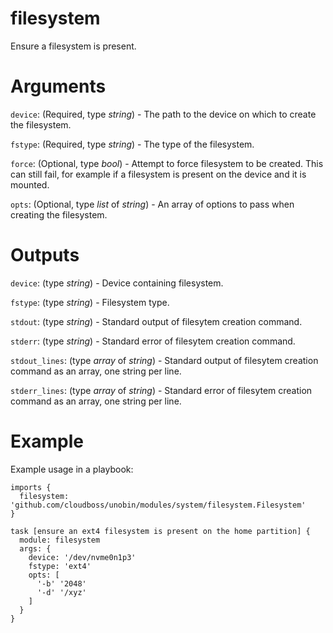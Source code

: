 # filesystem

Ensure a filesystem is present.

# Arguments

`device`: (Required, type _string_) - The path to the device on which to create the filesystem.

`fstype`: (Required, type _string_) - The type of the filesystem.

`force`: (Optional, type _bool_) - Attempt to force filesystem to be created. This can still fail, for example if a filesystem is present on the device and it is mounted.

`opts`: (Optional, type _list_ of _string_) - An array of options to pass when creating the filesystem.

# Outputs

`device`: (type _string_) - Device containing filesystem.

`fstype`: (type _string_) - Filesystem type.

`stdout`: (type _string_) - Standard output of filesytem creation command.

`stderr`: (type _string_) - Standard error of filesytem creation command.

`stdout_lines`: (type _array_ of _string_) - Standard output of filesytem creation command as an array, one string per line.

`stderr_lines`: (type _array_ of _string_) - Standard error of filesytem creation command as an array, one string per line.

# Example

Example usage in a playbook:

```
imports {
  filesystem: 'github.com/cloudboss/unobin/modules/system/filesystem.Filesystem'
}

task [ensure an ext4 filesystem is present on the home partition] {
  module: filesystem
  args: {
    device: '/dev/nvme0n1p3'
    fstype: 'ext4'
    opts: [
      '-b' '2048'
      '-d' '/xyz'
    ]
  }
}
```
